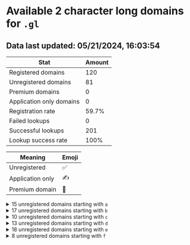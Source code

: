# Available 2 character long domains for `.gl`

## Data last updated: 05/21/2024, 16:03:54

|Stat|Amount|
|--|--|
|Registered domains|120|
|Unregistered domains|81|
|Premium domains|0|
|Application only domains|0|
|Registration rate|59.7%|
|Failed lookups|0|
|Successful lookups|201|
|Lookup success rate|100%|


|Meaning|Emoji|
|--|--|
|Unregistered|:white_check_mark:|
|Application only|:writing_hand:|
|Premium domain|:gem:|

<details>
<summary>15 unregistered domains starting with <bold><code>a</code></bold></summary>

|Type|Domain|
|--|--|
|:white_check_mark:|`a0.gl`|
|:white_check_mark:|`a1.gl`|
|:white_check_mark:|`a2.gl`|
|:white_check_mark:|`a3.gl`|
|:white_check_mark:|`a6.gl`|
|:white_check_mark:|`a7.gl`|
|:white_check_mark:|`a8.gl`|
|:white_check_mark:|`a9.gl`|
|:white_check_mark:|`ab.gl`|
|:white_check_mark:|`ai.gl`|
|:white_check_mark:|`aj.gl`|
|:white_check_mark:|`ak.gl`|
|:white_check_mark:|`al.gl`|
|:white_check_mark:|`ap.gl`|
|:white_check_mark:|`aq.gl`|
</details>
<details>
<summary>17 unregistered domains starting with <bold><code>b</code></bold></summary>

|Type|Domain|
|--|--|
|:white_check_mark:|`b0.gl`|
|:white_check_mark:|`b1.gl`|
|:white_check_mark:|`b2.gl`|
|:white_check_mark:|`b3.gl`|
|:white_check_mark:|`b4.gl`|
|:white_check_mark:|`b5.gl`|
|:white_check_mark:|`b6.gl`|
|:white_check_mark:|`b7.gl`|
|:white_check_mark:|`b8.gl`|
|:white_check_mark:|`b9.gl`|
|:white_check_mark:|`bh.gl`|
|:white_check_mark:|`bi.gl`|
|:white_check_mark:|`bj.gl`|
|:white_check_mark:|`bo.gl`|
|:white_check_mark:|`bv.gl`|
|:white_check_mark:|`bw.gl`|
|:white_check_mark:|`by.gl`|
</details>
<details>
<summary>10 unregistered domains starting with <bold><code>c</code></bold></summary>

|Type|Domain|
|--|--|
|:white_check_mark:|`c0.gl`|
|:white_check_mark:|`c1.gl`|
|:white_check_mark:|`c2.gl`|
|:white_check_mark:|`c3.gl`|
|:white_check_mark:|`c6.gl`|
|:white_check_mark:|`c7.gl`|
|:white_check_mark:|`c8.gl`|
|:white_check_mark:|`c9.gl`|
|:white_check_mark:|`cj.gl`|
|:white_check_mark:|`cu.gl`|
</details>
<details>
<summary>13 unregistered domains starting with <bold><code>d</code></bold></summary>

|Type|Domain|
|--|--|
|:white_check_mark:|`d0.gl`|
|:white_check_mark:|`d1.gl`|
|:white_check_mark:|`d2.gl`|
|:white_check_mark:|`d3.gl`|
|:white_check_mark:|`d4.gl`|
|:white_check_mark:|`d5.gl`|
|:white_check_mark:|`d7.gl`|
|:white_check_mark:|`d8.gl`|
|:white_check_mark:|`d9.gl`|
|:white_check_mark:|`df.gl`|
|:white_check_mark:|`dq.gl`|
|:white_check_mark:|`dw.gl`|
|:white_check_mark:|`dx.gl`|
</details>
<details>
<summary>18 unregistered domains starting with <bold><code>e</code></bold></summary>

|Type|Domain|
|--|--|
|:white_check_mark:|`e0.gl`|
|:white_check_mark:|`e1.gl`|
|:white_check_mark:|`e2.gl`|
|:white_check_mark:|`e3.gl`|
|:white_check_mark:|`e5.gl`|
|:white_check_mark:|`e6.gl`|
|:white_check_mark:|`e7.gl`|
|:white_check_mark:|`e8.gl`|
|:white_check_mark:|`e9.gl`|
|:white_check_mark:|`ef.gl`|
|:white_check_mark:|`ei.gl`|
|:white_check_mark:|`ej.gl`|
|:white_check_mark:|`ek.gl`|
|:white_check_mark:|`em.gl`|
|:white_check_mark:|`eo.gl`|
|:white_check_mark:|`eq.gl`|
|:white_check_mark:|`eu.gl`|
|:white_check_mark:|`ev.gl`|
</details>
<details>
<summary>8 unregistered domains starting with <bold><code>f</code></bold></summary>

|Type|Domain|
|--|--|
|:white_check_mark:|`fc.gl`|
|:white_check_mark:|`fd.gl`|
|:white_check_mark:|`fh.gl`|
|:white_check_mark:|`fl.gl`|
|:white_check_mark:|`fm.gl`|
|:white_check_mark:|`fo.gl`|
|:white_check_mark:|`fp.gl`|
|:white_check_mark:|`fq.gl`|
</details>
